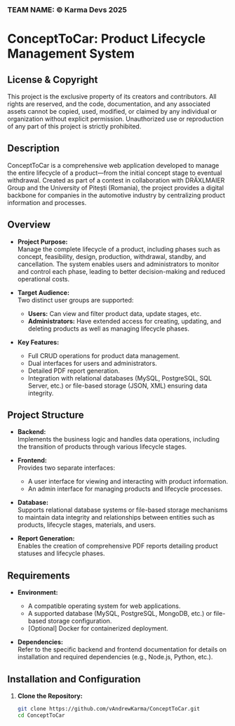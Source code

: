 ### TEAM NAME: © Karma Devs 2025

# ConceptToCar: Product Lifecycle Management System

## License & Copyright

This project is the exclusive property of its creators and contributors. All rights are reserved, and the code, documentation, and any associated assets cannot be copied, used, modified, or claimed by any individual or organization without explicit permission. Unauthorized use or reproduction of any part of this project is strictly prohibited.

## Description

ConceptToCar is a comprehensive web application developed to manage the entire lifecycle of a product—from the initial concept stage to eventual withdrawal. Created as part of a contest in collaboration with DRÄXLMAIER Group and the University of Pitești (Romania), the project provides a digital backbone for companies in the automotive industry by centralizing product information and processes.

## Overview

- **Project Purpose:**  
  Manage the complete lifecycle of a product, including phases such as concept, feasibility, design, production, withdrawal, standby, and cancellation. The system enables users and administrators to monitor and control each phase, leading to better decision-making and reduced operational costs.

- **Target Audience:**  
  Two distinct user groups are supported:

  - **Users:** Can view and filter product data, update stages, etc.
  - **Administrators:** Have extended access for creating, updating, and deleting products as well as managing lifecycle phases.

- **Key Features:**
  - Full CRUD operations for product data management.
  - Dual interfaces for users and administrators.
  - Detailed PDF report generation.
  - Integration with relational databases (MySQL, PostgreSQL, SQL Server, etc.) or file-based storage (JSON, XML) ensuring data integrity.

## Project Structure

- **Backend:**  
  Implements the business logic and handles data operations, including the transition of products through various lifecycle stages.

- **Frontend:**  
  Provides two separate interfaces:

  - A user interface for viewing and interacting with product information.
  - An admin interface for managing products and lifecycle processes.

- **Database:**  
  Supports relational database systems or file-based storage mechanisms to maintain data integrity and relationships between entities such as products, lifecycle stages, materials, and users.

- **Report Generation:**  
  Enables the creation of comprehensive PDF reports detailing product statuses and lifecycle phases.

## Requirements

- **Environment:**

  - A compatible operating system for web applications.
  - A supported database (MySQL, PostgreSQL, MongoDB, etc.) or file-based storage configuration.
  - [Optional] Docker for containerized deployment.

- **Dependencies:**  
  Refer to the specific backend and frontend documentation for details on installation and required dependencies (e.g., Node.js, Python, etc.).

## Installation and Configuration

1. **Clone the Repository:**
   ```bash
   git clone https://github.com/vAndrewKarma/ConceptToCar.git
   cd ConceptToCar
   ```
